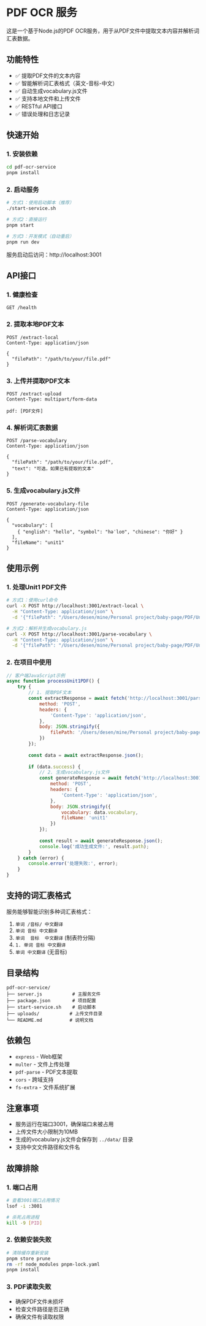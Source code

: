 # PDF OCR 服务

这是一个基于Node.js的PDF OCR服务，用于从PDF文件中提取文本内容并解析词汇表数据。

## 功能特性

- ✅ 提取PDF文件的文本内容
- ✅ 智能解析词汇表格式（英文-音标-中文）
- ✅ 自动生成vocabulary.js文件
- ✅ 支持本地文件和上传文件
- ✅ RESTful API接口
- ✅ 错误处理和日志记录

## 快速开始

### 1. 安装依赖

```bash
cd pdf-ocr-service
pnpm install
```

### 2. 启动服务

```bash
# 方式1：使用启动脚本（推荐）
./start-service.sh

# 方式2：直接运行
pnpm start

# 方式3：开发模式（自动重启）
pnpm run dev
```

服务启动后访问：http://localhost:3001

## API接口

### 1. 健康检查
```
GET /health
```

### 2. 提取本地PDF文本
```
POST /extract-local
Content-Type: application/json

{
  "filePath": "/path/to/your/file.pdf"
}
```

### 3. 上传并提取PDF文本
```
POST /extract-upload
Content-Type: multipart/form-data

pdf: [PDF文件]
```

### 4. 解析词汇表数据
```
POST /parse-vocabulary
Content-Type: application/json

{
  "filePath": "/path/to/your/file.pdf",
  "text": "可选，如果已有提取的文本"
}
```

### 5. 生成vocabulary.js文件
```
POST /generate-vocabulary-file
Content-Type: application/json

{
  "vocabulary": [
    { "english": "hello", "symbol": "həˈloʊ", "chinese": "你好" }
  ],
  "fileName": "unit1"
}
```

## 使用示例

### 1. 处理Unit1 PDF文件

```bash
# 方式1：使用curl命令
curl -X POST http://localhost:3001/extract-local \
  -H "Content-Type: application/json" \
  -d '{"filePath": "/Users/desen/mine/Personal project/baby-page/PDF/Unit1 音素拆分 带音标-翻译.pdf"}'

# 方式2：解析并生成vocabulary.js
curl -X POST http://localhost:3001/parse-vocabulary \
  -H "Content-Type: application/json" \
  -d '{"filePath": "/Users/desen/mine/Personal project/baby-page/PDF/Unit1 音素拆分 带音标-翻译.pdf"}'
```

### 2. 在项目中使用

```javascript
// 客户端JavaScript示例
async function processUnit1PDF() {
    try {
        // 1. 提取PDF文本
        const extractResponse = await fetch('http://localhost:3001/parse-vocabulary', {
            method: 'POST',
            headers: {
                'Content-Type': 'application/json',
            },
            body: JSON.stringify({
                filePath: '/Users/desen/mine/Personal project/baby-page/PDF/Unit1 音素拆分 带音标-翻译.pdf'
            })
        });
        
        const data = await extractResponse.json();
        
        if (data.success) {
            // 2. 生成vocabulary.js文件
            const generateResponse = await fetch('http://localhost:3001/generate-vocabulary-file', {
                method: 'POST',
                headers: {
                    'Content-Type': 'application/json',
                },
                body: JSON.stringify({
                    vocabulary: data.vocabulary,
                    fileName: 'unit1'
                })
            });
            
            const result = await generateResponse.json();
            console.log('成功生成文件:', result.path);
        }
    } catch (error) {
        console.error('处理失败:', error);
    }
}
```

## 支持的词汇表格式

服务能够智能识别多种词汇表格式：

1. `单词 /音标/ 中文翻译`
2. `单词 音标 中文翻译`
3. `单词	音标	中文翻译` (制表符分隔)
4. `1. 单词 音标 中文翻译`
5. `单词 中文翻译` (无音标)

## 目录结构

```
pdf-ocr-service/
├── server.js           # 主服务文件
├── package.json        # 项目配置
├── start-service.sh    # 启动脚本
├── uploads/           # 上传文件目录
└── README.md          # 说明文档
```

## 依赖包

- `express` - Web框架
- `multer` - 文件上传处理
- `pdf-parse` - PDF文本提取
- `cors` - 跨域支持
- `fs-extra` - 文件系统扩展

## 注意事项

- 服务运行在端口3001，确保端口未被占用
- 上传文件大小限制为10MB
- 生成的vocabulary.js文件会保存到 `../data/` 目录
- 支持中文文件路径和文件名

## 故障排除

### 1. 端口占用
```bash
# 查看3001端口占用情况
lsof -i :3001

# 杀死占用进程
kill -9 [PID]
```

### 2. 依赖安装失败
```bash
# 清除缓存重新安装
pnpm store prune
rm -rf node_modules pnpm-lock.yaml
pnpm install
```

### 3. PDF读取失败
- 确保PDF文件未损坏
- 检查文件路径是否正确
- 确保文件有读取权限
